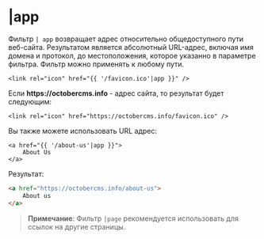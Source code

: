 # |app

Фильтр `| app` возвращает адрес относительно общедоступного пути веб-сайта. Результатом является абсолютный URL-адрес, включая имя домена и протокол, до местоположения, которое указанно в параметре фильтра. Фильтр можно применять к любому пути.

```twig
<link rel="icon" href="{{ '/favicon.ico'|app }}" />
```

Если __https://octobercms.info__ - адрес сайта, то результат будет следующим:

```twig
<link rel="icon" href="https://octobercms.info/favicon.ico" />
```

Вы также можете использовать URL адрес:

```twig
<a href="{{ '/about-us'|app }}">
    About Us
</a>
```

Результат:

```html
<a href="https://octobercms.info/about-us">
    About us
</a>
```

> **Примечание**: Фильтр `|page` рекомендуется использовать для ссылок на другие страницы.
